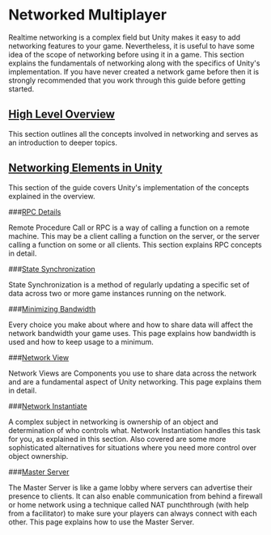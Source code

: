 Networked Multiplayer
=====================


Realtime networking is a complex field but Unity makes it easy to add networking features to your game. Nevertheless, it is useful to have some idea of the scope of networking before using it in a game. This section explains the fundamentals of networking along with the specifics of Unity's implementation.  If you have never created a network game before then it is strongly recommended that you work through this guide before getting started.

[High Level Overview](net-HighLevelOverview.html)
-------------------------------------------------


This section outlines all the concepts involved in networking and serves as an introduction to deeper topics.

[Networking Elements in Unity](net-UnityNetworkElements.html)
-------------------------------------------------------------


This section of the guide covers Unity's implementation of the concepts explained in the overview.

###[RPC Details](net-RPCDetails.html)

Remote Procedure Call or RPC is a way of calling a function on a remote machine.  This may be a client calling a function on the server, or the server calling a function on some or all clients.  This section explains RPC concepts in detail.


###[State Synchronization](net-StateSynchronization.html)

State Synchronization is a method of regularly updating a specific set of data across two or more game instances running on the network.


###[Minimizing Bandwidth](net-MinimizingBandwidth.html)

Every choice you make about where and how to share data will affect the network bandwidth your game uses. This page explains how bandwidth is used and how to keep usage to a minimum.


###[Network View](net-NetworkView.html)

Network Views are Components you use to share data across the network and are a fundamental aspect of Unity networking.  This page explains them in detail.


###[Network Instantiate](net-NetworkInstantiate.html)

A complex subject in networking is ownership of an object and determination of who controls what.  Network Instantiation handles this task for you, as explained in this section.  Also covered are some more sophisticated alternatives for situations where you need more control over object ownership.


###[Master Server](net-MasterServer.html)

The Master Server is like a game lobby where servers can advertise their presence to clients. It can also enable communication from behind a firewall or home network using a technique called NAT punchthrough (with help from a facilitator) to make sure your players can always connect with each other.  This page explains how to use the Master Server.
